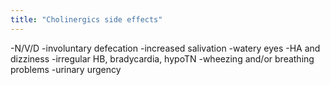 ```yaml
---
title: "Cholinergics side effects"
---
```

-N/V/D
-involuntary defecation
-increased salivation 
-watery eyes 
-HA and dizziness
-irregular HB, bradycardia, hypoTN
-wheezing and/or breathing problems
-urinary urgency

